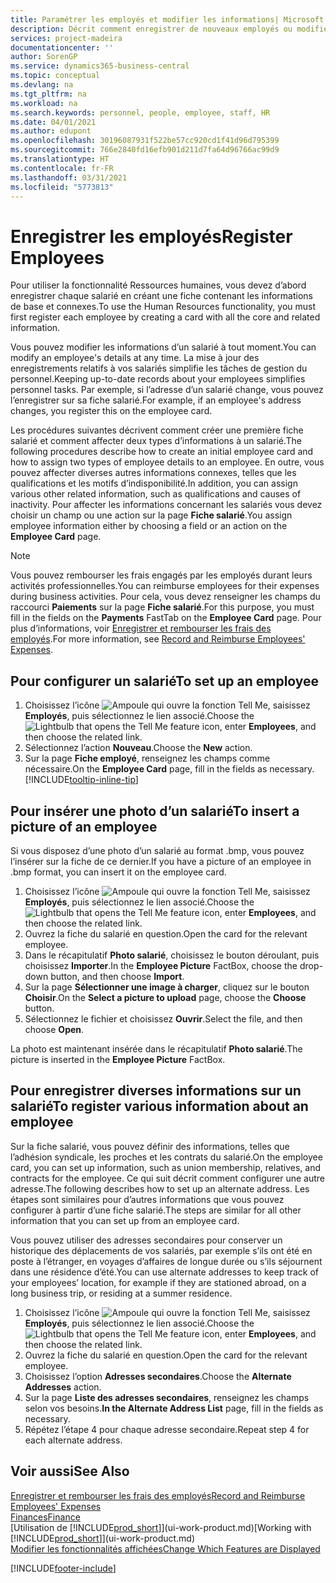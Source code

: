```yaml
---
title: Paramétrer les employés et modifier les informations| Microsoft Docs
description: Décrit comment enregistrer de nouveaux employés ou modifier les informations concernant ceux existants.
services: project-madeira
documentationcenter: ''
author: SorenGP
ms.service: dynamics365-business-central
ms.topic: conceptual
ms.devlang: na
ms.tgt_pltfrm: na
ms.workload: na
ms.search.keywords: personnel, people, employee, staff, HR
ms.date: 04/01/2021
ms.author: edupont
ms.openlocfilehash: 30196087931f522be57cc920cd1f41d96d795399
ms.sourcegitcommit: 766e2840fd16efb901d211d7fa64d96766ac99d9
ms.translationtype: HT
ms.contentlocale: fr-FR
ms.lasthandoff: 03/31/2021
ms.locfileid: "5773813"
---
```

# <a name="register-employees"></a><span data-ttu-id="62852-103">Enregistrer les employés</span><span class="sxs-lookup"><span data-stu-id="62852-103">Register Employees</span></span>
<span data-ttu-id="62852-104">Pour utiliser la fonctionnalité Ressources humaines, vous devez d’abord enregistrer chaque salarié en créant une fiche contenant les informations de base et connexes.</span><span class="sxs-lookup"><span data-stu-id="62852-104">To use the Human Resources functionality, you must first register each employee by creating a card with all the core and related information.</span></span>

<span data-ttu-id="62852-105">Vous pouvez modifier les informations d’un salarié à tout moment.</span><span class="sxs-lookup"><span data-stu-id="62852-105">You can modify an employee's details at any time.</span></span> <span data-ttu-id="62852-106">La mise à jour des enregistrements relatifs à vos salariés simplifie les tâches de gestion du personnel.</span><span class="sxs-lookup"><span data-stu-id="62852-106">Keeping up-to-date records about your employees simplifies personnel tasks.</span></span> <span data-ttu-id="62852-107">Par exemple, si l’adresse d’un salarié change, vous pouvez l’enregistrer sur sa fiche salarié.</span><span class="sxs-lookup"><span data-stu-id="62852-107">For example, if an employee's address changes, you register this on the employee card.</span></span>

<span data-ttu-id="62852-108">Les procédures suivantes décrivent comment créer une première fiche salarié et comment affecter deux types d’informations à un salarié.</span><span class="sxs-lookup"><span data-stu-id="62852-108">The following procedures describe how to create an initial employee card and how to assign two types of employee details to an employee.</span></span> <span data-ttu-id="62852-109">En outre, vous pouvez affecter diverses autres informations connexes, telles que les qualifications et les motifs d’indisponibilité.</span><span class="sxs-lookup"><span data-stu-id="62852-109">In addition, you can assign various other related information, such as qualifications and causes of inactivity.</span></span> <span data-ttu-id="62852-110">Pour affecter les informations concernant les salariés vous devez choisir un champ ou une action sur la page **Fiche salarié**.</span><span class="sxs-lookup"><span data-stu-id="62852-110">You assign employee information either by choosing a field or an action on the **Employee Card** page.</span></span>

> [!NOTE]  
> <span data-ttu-id="62852-111">Vous pouvez rembourser les frais engagés par les employés durant leurs activités professionnelles.</span><span class="sxs-lookup"><span data-stu-id="62852-111">You can reimburse employees for their expenses during business activities.</span></span> <span data-ttu-id="62852-112">Pour cela, vous devez renseigner les champs du raccourci **Paiements** sur la page **Fiche salarié**.</span><span class="sxs-lookup"><span data-stu-id="62852-112">For this purpose, you must fill in the fields on the **Payments** FastTab on the **Employee Card** page.</span></span> <span data-ttu-id="62852-113">Pour plus d’informations, voir [Enregistrer et rembourser les frais des employés](finance-how-record-reimburse-employee-expenses.md).</span><span class="sxs-lookup"><span data-stu-id="62852-113">For more information, see [Record and Reimburse Employees' Expenses](finance-how-record-reimburse-employee-expenses.md).</span></span>

## <a name="to-set-up-an-employee"></a><span data-ttu-id="62852-114">Pour configurer un salarié</span><span class="sxs-lookup"><span data-stu-id="62852-114">To set up an employee</span></span>
1. <span data-ttu-id="62852-115">Choisissez l’icône ![Ampoule qui ouvre la fonction Tell Me](media/ui-search/search_small.png "Dites-moi ce que vous voulez faire"), saisissez **Employés**, puis sélectionnez le lien associé.</span><span class="sxs-lookup"><span data-stu-id="62852-115">Choose the ![Lightbulb that opens the Tell Me feature](media/ui-search/search_small.png "Tell me what you want to do") icon, enter **Employees**, and then choose the related link.</span></span>
2. <span data-ttu-id="62852-116">Sélectionnez l’action **Nouveau**.</span><span class="sxs-lookup"><span data-stu-id="62852-116">Choose the **New** action.</span></span>
3. <span data-ttu-id="62852-117">Sur la page **Fiche employé**, renseignez les champs comme nécessaire.</span><span class="sxs-lookup"><span data-stu-id="62852-117">On the **Employee Card** page, fill in the fields as necessary.</span></span> [!INCLUDE[tooltip-inline-tip](includes/tooltip-inline-tip_md.md)]

## <a name="to-insert-a-picture-of-an-employee"></a><span data-ttu-id="62852-118">Pour insérer une photo d’un salarié</span><span class="sxs-lookup"><span data-stu-id="62852-118">To insert a picture of an employee</span></span>
<span data-ttu-id="62852-119">Si vous disposez d’une photo d’un salarié au format .bmp, vous pouvez l’insérer sur la fiche de ce dernier.</span><span class="sxs-lookup"><span data-stu-id="62852-119">If you have a picture of an employee in .bmp format, you can insert it on the employee card.</span></span>

1. <span data-ttu-id="62852-120">Choisissez l’icône ![Ampoule qui ouvre la fonction Tell Me](media/ui-search/search_small.png "Dites-moi ce que vous voulez faire"), saisissez **Employés**, puis sélectionnez le lien associé.</span><span class="sxs-lookup"><span data-stu-id="62852-120">Choose the ![Lightbulb that opens the Tell Me feature](media/ui-search/search_small.png "Tell me what you want to do") icon, enter **Employees**, and then choose the related link.</span></span>
2. <span data-ttu-id="62852-121">Ouvrez la fiche du salarié en question.</span><span class="sxs-lookup"><span data-stu-id="62852-121">Open the card for the relevant employee.</span></span>
3. <span data-ttu-id="62852-122">Dans le récapitulatif **Photo salarié**, choisissez le bouton déroulant, puis choisissez **Importer**.</span><span class="sxs-lookup"><span data-stu-id="62852-122">In the **Employee Picture** FactBox, choose the drop-down button, and then choose **Import**.</span></span>
4. <span data-ttu-id="62852-123">Sur la page **Sélectionner une image à charger**, cliquez sur le bouton **Choisir**.</span><span class="sxs-lookup"><span data-stu-id="62852-123">On the **Select a picture to upload** page, choose the **Choose** button.</span></span>
5. <span data-ttu-id="62852-124">Sélectionnez le fichier et choisissez **Ouvrir**.</span><span class="sxs-lookup"><span data-stu-id="62852-124">Select the file, and then choose **Open**.</span></span>

<span data-ttu-id="62852-125">La photo est maintenant insérée dans le récapitulatif **Photo salarié**.</span><span class="sxs-lookup"><span data-stu-id="62852-125">The picture is inserted in the **Employee Picture** FactBox.</span></span>

## <a name="to-register-various-information-about-an-employee"></a><span data-ttu-id="62852-126">Pour enregistrer diverses informations sur un salarié</span><span class="sxs-lookup"><span data-stu-id="62852-126">To register various information about an employee</span></span>
<span data-ttu-id="62852-127">Sur la fiche salarié, vous pouvez définir des informations, telles que l’adhésion syndicale, les proches et les contrats du salarié.</span><span class="sxs-lookup"><span data-stu-id="62852-127">On the employee card, you can set up information, such as union membership, relatives, and contracts for the employee.</span></span> <span data-ttu-id="62852-128">Ce qui suit décrit comment configurer une autre adresse.</span><span class="sxs-lookup"><span data-stu-id="62852-128">The following describes how to set up an alternate address.</span></span> <span data-ttu-id="62852-129">Les étapes sont similaires pour d’autres informations que vous pouvez configurer à partir d’une fiche salarié.</span><span class="sxs-lookup"><span data-stu-id="62852-129">The steps are similar for all other information that you can set up from an employee card.</span></span>

<span data-ttu-id="62852-130">Vous pouvez utiliser des adresses secondaires pour conserver un historique des déplacements de vos salariés, par exemple s’ils ont été en poste à l’étranger, en voyages d’affaires de longue durée ou s’ils séjournent dans une résidence d’été.</span><span class="sxs-lookup"><span data-stu-id="62852-130">You can use alternate addresses to keep track of your employees’ location, for example if they are stationed abroad, on a long business trip, or residing at a summer residence.</span></span>

1. <span data-ttu-id="62852-131">Choisissez l’icône ![Ampoule qui ouvre la fonction Tell Me](media/ui-search/search_small.png "Dites-moi ce que vous voulez faire"), saisissez **Employés**, puis sélectionnez le lien associé.</span><span class="sxs-lookup"><span data-stu-id="62852-131">Choose the ![Lightbulb that opens the Tell Me feature](media/ui-search/search_small.png "Tell me what you want to do") icon, enter **Employees**, and then choose the related link.</span></span>
2. <span data-ttu-id="62852-132">Ouvrez la fiche du salarié en question.</span><span class="sxs-lookup"><span data-stu-id="62852-132">Open the card for the relevant employee.</span></span>
3. <span data-ttu-id="62852-133">Choisissez l’option **Adresses secondaires**.</span><span class="sxs-lookup"><span data-stu-id="62852-133">Choose the **Alternate Addresses** action.</span></span>
4. <span data-ttu-id="62852-134">Sur la page **Liste des adresses secondaires**, renseignez les champs selon vos besoins.</span><span class="sxs-lookup"><span data-stu-id="62852-134">**In the Alternate Address List** page, fill in the fields as necessary.</span></span>
5. <span data-ttu-id="62852-135">Répétez l’étape 4 pour chaque adresse secondaire.</span><span class="sxs-lookup"><span data-stu-id="62852-135">Repeat step 4 for each alternate address.</span></span>

## <a name="see-also"></a><span data-ttu-id="62852-136">Voir aussi</span><span class="sxs-lookup"><span data-stu-id="62852-136">See Also</span></span>
[<span data-ttu-id="62852-137">Enregistrer et rembourser les frais des employés</span><span class="sxs-lookup"><span data-stu-id="62852-137">Record and Reimburse Employees' Expenses</span></span>](finance-how-record-reimburse-employee-expenses.md)  
[<span data-ttu-id="62852-138">Finances</span><span class="sxs-lookup"><span data-stu-id="62852-138">Finance</span></span>](finance.md)  
<span data-ttu-id="62852-139">[Utilisation de [!INCLUDE[prod_short](includes/prod_short.md)]](ui-work-product.md)</span><span class="sxs-lookup"><span data-stu-id="62852-139">[Working with [!INCLUDE[prod_short](includes/prod_short.md)]](ui-work-product.md)</span></span>  
[<span data-ttu-id="62852-140">Modifier les fonctionnalités affichées</span><span class="sxs-lookup"><span data-stu-id="62852-140">Change Which Features are Displayed</span></span>](ui-experiences.md)


[!INCLUDE[footer-include](includes/footer-banner.md)]